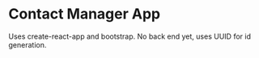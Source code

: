 #  Contact Manager App

Uses create-react-app and bootstrap.  No back end yet, uses UUID for id generation.  
